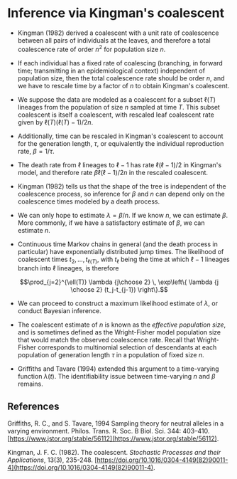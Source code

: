 # Inference via Kingman's coalescent

* Kingman (1982) derived a coalescent with a unit rate of coalescence between all pairs of individuals at the leaves, and therefore a total coalescence rate of order $n^2$ for population size $n$.

* If each individual has a fixed rate of coalescing (branching, in forward time; transmitting in an epidemiological context) independent of population size, then the total coalescence rate should be order $n$, and we have to rescale time by a factor of $n$ to obtain Kingman's coalescent.

* We suppose the data are modeled as a coalescent for a subset $\ell(T)$ lineages from the population of size $n$ sampled at time $T$.
This subset coalescent is itself a coalescent, with rescaled leaf coalescent rate given by $\ell(T)(\ell(T)-1)/2n$.

* Additionally, time can be rescaled in Kingman's coalescent to account for the generation length, $\tau$, or equivalently the individual reproduction rate, $\beta=1/\tau$.

* The death rate from $\ell$ lineages to $\ell-1$ has rate $\ell(\ell-1)/2$ in Kingman's model, and therefore rate $\beta \ell(\ell-1)/2n$ in the rescaled coalescent.

* Kingman (1982) tells us that the shape of the tree is independent of the coalescence process, so inference for $\beta$ and $n$ can depend only on the coalescence times modeled by a death process.

* We can only hope to estimate $\lambda=\beta/n$.
If we know $n$, we can estimate $\beta$.
More commonly, if we have a satisfactory estimate of $\beta$, we can estimate $n$.

* Continuous time Markov chains in general (and the death process in particular) have exponentially distributed jump times.
The likelihood of coalescent times $t_2,\dots,t_{\ell(T)}$, with $t_\ell$ being the time at which $\ell-1$ lineages branch into $\ell$ lineages, is therefore
```math
\prod_{j=2}^{\ell(T)} \lambda {j\choose 2} \, \exp\left\{ \lambda {j \choose 2} (t_j-t_{j-1}) \right\}.
```

* We can proceed to construct a maximum likelihood estimate of $\lambda$, or conduct Bayesian inference.

* The coalescent estimate of $n$ is known as the _effective population size_, and is sometimes defined as the Wright-Fisher model population size that would match the observed coalescence rate.
Recall that Wright-Fisher corresponds to multinomial selection of descendants at each population of generation length $\tau$ in a population of fixed size $n$.

* Griffiths and Tavare (1994) extended this argument to a time-varying function $\lambda(t)$.
The identifiability issue between time-varying $n$ and $\beta$ remains.

## References

Griffiths, R. C., and S. Tavare, 1994 Sampling theory for neutral
alleles in a varying environment. Philos. Trans. R. Soc. B Biol. Sci.
344: 403–410. [https://www.jstor.org/stable/56112](https://www.jstor.org/stable/56112).

Kingman, J. F. C. (1982). The coalescent. _Stochastic Processes and their Applications_, 13(3), 235-248. [https://doi.org/10.1016/0304-4149(82)90011-4](https://doi.org/10.1016/0304-4149(82)90011-4). 

